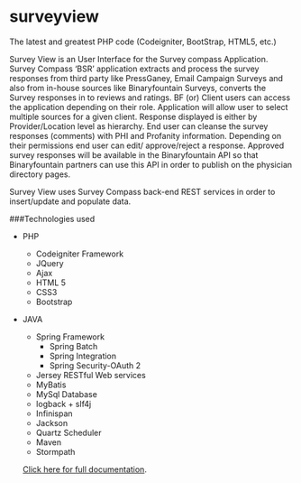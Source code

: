 # surveyview
The latest and greatest PHP code (Codeigniter, BootStrap, HTML5, etc.)

Survey View is an User Interface for the Survey compass Application. Survey Compass ‘BSR’ application extracts and process the survey responses from third party like PressGaney, Email Campaign Surveys and also from in-house sources like Binaryfountain Surveys, converts the Survey responses in to reviews and ratings. 
BF (or) Client users can access the application depending on their role. Application will allow user to select multiple sources for a given client. Response displayed is either by Provider/Location level as hierarchy. End user can cleanse the survey responses (comments) with PHI and Profanity information. Depending on their permissions end user can edit/ approve/reject a response.
Approved survey responses will be available in the Binaryfountain API so that Binaryfountain partners can use this API in order to publish on the physician directory pages.

Survey View uses Survey Compass back-end REST services in order to insert/update and populate data.

###Technologies used
* PHP <br/>
    *  Codeigniter Framework
    *  JQuery
    *  Ajax
    *  HTML 5
    *  CSS3
    *  Bootstrap

* JAVA <br/>
  	* Spring Framework <br/>
        *  Spring Batch
        *  Spring Integration
        *  Spring Security-OAuth 2
   * Jersey RESTful Web services
   *  MyBatis
   *  MySql Database
   *  logback + slf4j
   *  Infinispan
   *  Jackson
   *  Quartz Scheduler
   *  Maven
   *  Stormpath	
   
  [Click here for full documentation](https://bfountain-local-phpapp.s3.amazonaws.com/user-upload/file-649644942-0.75343200%201470039637.pdf).
